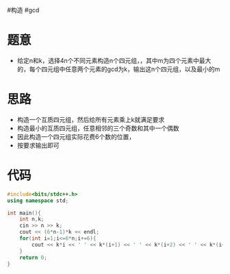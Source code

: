 #构造 #gcd
# 题意
- 给定n和k，选择4n个不同元素构造n个四元组，，其中m为四个元素中最大的，每个四元组中任意两个元素的gcd为k，输出这n个四元组，以及最小的m
# 思路
- 构造一个互质四元组，然后给所有元素乘上k就满足要求
- 构造最小的互质四元组，任意相邻的三个奇数和其中一个偶数
- 因此构造一个四元组实际花费6个数的位置，
- 按要求输出即可
# 代码
```cpp
#include<bits/stdc++.h>
using namespace std;

int main(){
    int n,k;
    cin >> n >> k;
    cout << (6*n-1)*k << endl;
    for(int i=1;i<=6*n;i+=6){
        cout << k*i << ' ' << k*(i+1) << ' ' << k*(i+2) << ' ' << k*(i+4) << endl;
    }
    return 0;
}
```